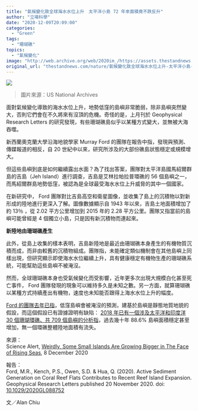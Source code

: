 ```yaml
---
title: "氣候變化致全球海水水位上升　太平洋小島 72 年來面積竟不跌反升"
author: "立場科學"
date: "2020-12-09T20:09:00"
categories:
  - "Green"
tags:
  - "珊瑚礁"
topics:
  - "氣候變化"
image: "http://web.archive.org/web/2020im_/https://assets.thestandnews.com/media/photos/20201209-07_UFHP2_NN1vaZK.png"
original_url: "thestandnews.com/nature/氣候變化致全球海水水位上升-太平洋小島-72-年來面積竟不跌反升"
---
```

![](http://web.archive.org/web/2020im_/https://assets.thestandnews.com/media/photos/20201209-07_UFHP2_NN1vaZK.png)
> 圖片來源：US National Archives

面對氣候變化導致的海水水位上升，地勢低窪的島嶼非常脆弱，除非島嶼突然變大，否則它們會在不久將來有沒頂的危機。奇怪的是，上月刊於 Geophysical Research Letters 的研究發現，有些珊瑚礁島似乎以某種方式變大，並無被大海吞噬。

新西蘭奧克蘭大學沿海地貌學家 Murray Ford 的團隊在報告中指，發現與預測、傳媒報道的相反，自 20 世紀中以來，研究所涉及的大部份礁島狀態穩定或規模增大。

但這些島嶼到底是如何繼續露出水面？為了找出答案，團隊對太平洋島國馬紹爾群島的吉島（Jeh Island）進行調查，吉島是艾林拉帕拉普環礁的 56 個島嶼之一，而馬紹爾群島地勢低窪，被認為是全球最受海水水位上升威脅的其中一個國家。

在新研究中， Ford 團隊對比吉島高空和衛星圖像，並收集了島上的沉積物以對新形成的陸地進行更深入了解。圖像數據顯示自 1943 年以來，吉島土地面積增加了約 13％ ，從 2.02 平方公里增加到 2015 年的 2.28 平方公里。團隊又指當前的島嶼可能曾經是 4 個獨立小島，只是因有新沉積物而連起來。

**新陸地由珊瑚礁產生**

此外，從島上收集的樣本表明，吉島新陸地是最近由珊瑚礁本身產生的有機物質沉積而成，而非由較舊的沉積物組成。團隊指，未能確定類似機制會在其他島嶼上同樣出現，但研究顯示即使海水水位繼續上升，具有健康穩定有機物生產的珊瑚礁系統，可能幫助這些島嶼不被淹沒。

然而，全球珊瑚礁本身也受氣候變化而受影響，近年更多次出現大規模白化甚至死亡事件， Ford 團隊發現的現象可以維持多久是未知之數。另一方面，就算珊瑚礁以某種方式持續產出有機物，速度也未知能否跟得上海水水位上升的幅度。

[Ford 的團隊去年已指](http://web.archive.org/web/20211229132450/https://pubs.geoscienceworld.org/gsa/geology/article-abstract/47/9/803/572047/Physical-modelling-of-the-response-of-reef-islands?redirectedFrom=fulltext)，低窪島嶼會被淹沒的預測，建基於島嶼是靜態地質地貌的假設，而這個假設已有證據證明有缺陷： [2018 年已有一個涉及太平洋和印度洋 30 個珊瑚環礁、共 709 個島嶼的分析指](http://web.archive.org/web/20211229132450/https://onlinelibrary.wiley.com/doi/abs/10.1002/wcc.557)，過去幾十年 88.6% 島嶼面積穩定甚至增加，無一個環礁整體陸地面積有流失。

來源：  
Science Alert, [Weirdly, Some Small Islands Are Growing Bigger in The Face of Rising Seas](http://web.archive.org/web/20211229132450/https://www.sciencealert.com/some-small-islands-are-growing-bigger-in-the-face-of-rising-seas-not-being-swallowed), 8 December 2020

報告：  
Ford, M.R., Kench, P.S., Owen, S.D. & Hua, Q. (2020). Active Sediment Generation on Coral Reef Flats Contributes to Recent Reef Island Expansion. Geophysical Research Letters published 20 November 2020. doi: [10.1029/2020GL088752](http://web.archive.org/web/20211229132450/https://agupubs.onlinelibrary.wiley.com/doi/10.1029/2020GL088752)

文／Alan Chiu